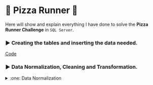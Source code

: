 
# :pizza: Pizza Runner :pizza:
Here will show and explain everything I have done to solve the **Pizza Runner Challenge** in `SQL Server`.

### :arrow_forward: Creating the tables and inserting the data needed.
[Code](https://www.db-fiddle.com/f/7VcQKQwsS3CTkGRFG7vu98/65)

### :arrow_forward: Data Normalization, Cleaning and Transformation.
<details>
<summary>:one: Data Normalization</summary>
In the `customer_orders` table, inside the `exclusions` and `extras` columns, there are more than one value in specific cells. 

`1NF`
- Every column/attribute need to have a single value.
- Each row should be unique. Either through a single or multiple columns. Not mandatory to have a primary key.

**Before:**

![image](https://github.com/kleamertiri/8-Week-SQL-Challenge/assets/105167291/7070ea96-8500-4293-b824-df382c4688a3)

**Steps:**

- Creating two new rows, where we insert the second value of the cells that have more than one value.
  
  `Example:` The cell where the `order_id = 9` and `extras = 1, 5`
  
```sql
INSERT INTO customer_orders(
	order_id,
	customer_id,
	pizza_id,
	exclusions,
	extras,
	order_time
)
VALUES
	(
	10,
	104,
	1,
	'6',
	'4',
	'2020-01-11 18:34:49'
	)

INSERT INTO customer_orders(
	order_id,
	customer_id,
	pizza_id,
	exclusions,
	extras,
	order_time
)
VALUES
	(
	9,
	103,
	1,
	'4',
	'5',
	'2020-01-10 11:22:59'
	)
 ```

- Updating the cells with more than one value to the first value

  `Example:` The cell where the `order_id = 9` and `extras = 1, 5`
  
```sql
UPDATE customer_orders
SET exclusions =  SUBSTRING(exclusions, 1, 1 ), extras = SUBSTRING(extras, 1, 1 ) 
WHERE exclusions = '2, 6'
UPDATE customer_orders
SET extras = SUBSTRING(extras, 1, 1 ) 
WHERE extras = '1, 5'
```

**After:**

![image](https://github.com/kleamertiri/8-Week-SQL-Challenge/assets/105167291/58fe7dc7-4f11-44d9-b85d-1b95a11a057f)

</details>




